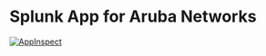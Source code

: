 # Splunk App for Aruba Networks

[![AppInspect](https://github.com/diogofgm/aruba_networks_app/actions/workflows/appinspect.yml/badge.svg)](https://github.com/diogofgm/aruba_networks_app/actions/workflows/appinspect.yml)